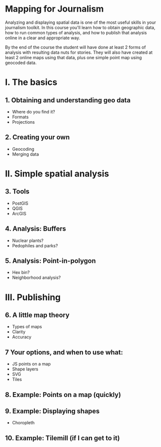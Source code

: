 Mapping for Journalism
===================================

Analyzing and displaying spatial data is one of the most useful skills in your 
journalism toolkit. In this course you'll learn how to obtain geographic data,
how to run common types of analysis, and how to publish that analysis online
in a clear and appropriate way.

By the end of the course the student will have done at least 2 forms of analysis with resulting data nuts for stories. They will also have created at least 2 online maps using that data, plus one simple point map using geocoded data.

# I. The basics

## 1. Obtaining and understanding geo data

* Where do you find it?
* Formats
* Projections

## 2. Creating your own

* Geocoding
* Merging data

# II. Simple spatial analysis

## 3. Tools

* PostGIS
* QGIS
* ArcGIS

## 4. Analysis: Buffers

* Nuclear plants? 
* Pedophiles and parks? 

## 5. Analysis: Point-in-polygon

* Hex bin? 
* Neighborhood analysis?

# III. Publishing 

## 6. A little map theory

* Types of maps
* Clarity
* Accuracy

## 7 Your options, and when to use what:

* JS points on a map
* Shape layers
* SVG
* Tiles

## 8. Example: Points on a map (quickly)

## 9. Example: Displaying shapes

* Choropleth

## 10. Example: Tilemill (if I can get to it)
